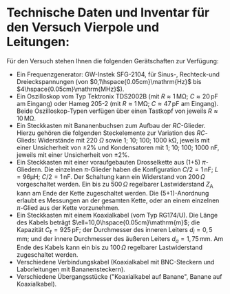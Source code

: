 # Technische Daten und Inventar für den Versuch Vierpole und Leitungen:

Für den Versuch stehen Ihnen die folgenden Gerätschaften zur Verfügung:

- Ein Frequenzgenerator: GW-Instek SFG-2104, für Sinus-, Rechteck-und Dreieckspannungen (von $0,1\hspace{0.05cm}\mathrm{Hz}$ bis $4\hspace{0.05cm}\mathrm{MHz}$).
- Ein Oszilloskop vom Typ Tektronix TDS2002B (mit $R\approx1\,\mathrm{M\Omega}$; $C\approx20\,\mathrm{pF}$ am Eingang) oder Hameg 205-2 (mit $R\approx1\,\mathrm{M\Omega}$; $C\approx47\,\mathrm{pF}$ am Eingang). Beide Oszilloskop-Typen verfügen über einen Tastkopf von jeweils $R\approx10\,\mathrm{M\Omega}$.
- Ein Steckkasten mit Bananenbuchsen zum Aufbau der $RC$-Glieder. Hierzu gehören die folgenden Steckelemente zur Variation des $RC$-Glieds: Widerstände mit 220 $\Omega$ sowie 1; 10; 100; 1000 $\mathrm{k\Omega}$, jeweils mit einer Unsicherheit von $\pm2\%$ und Kondensatoren mit 1; 10; 100; 1000 $\mathrm{nF}$, jeweils mit einer Unsicherheit von $\pm 2\%$. 
- Ein Steckkasten mit einer voraufgebauten Drosselkette aus (1+5) $\pi$-Gliedern. Die einzelnen $\pi$-Glieder haben die Konfiguration $C/2=1\,\mathrm{nF}$; $L=96\mathrm{\mu H}$; $C/2=1\,\mathrm{nF}$. Der Schaltung kann ein Widerstand von $200\,\Omega$ vorgeschaltet werden. Ein bis zu $500\,\Omega$ regelbarer Lastwiderstand $Z_{\mathrm{A}}$ kann am Ende der Kette zugeschaltet werden. Die (5+1)-Anordnung erlaubt es Messungen an der gesamten Kette, oder an einem einzelnen $\pi$-Glied aus der Kette vorzunehmen.
- Ein Steckkasten mit einem Koaxialkabel (vom Typ RG174/U). Die Länge des Kabels beträgt $\ell=10,0\hspace{0.05cm}\mathrm{m}$; die Kapazität $C_{\ell}=925\,\mathrm{pF}$; der Durchmesser des inneren Leiters $d_{i}=0,5\,\mathrm{mm}$; und der innere Durchmesser des äußeren Leiters $d_{a}=1,75\,\mathrm{mm}$. Am Ende des Kabels kann ein bis zu $100\,\Omega$ regelbarer Lastwiderstand zugeschaltet werden.
- Verschiedene Verbindungskabel (Koaxialkabel mit BNC-Steckern und Laborleitungen mit Bananensteckern).
- Verschiedene Übergangsstücke ("Koaxialkabel auf Banane", Banane auf Koaxialkabel).
